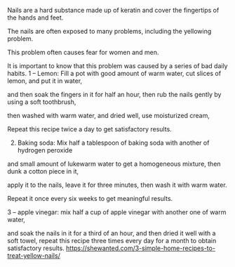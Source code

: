 Nails are a hard substance made up of keratin and cover the fingertips of the hands and feet.

The nails are often exposed to many problems, including the yellowing problem.

This problem often causes fear for women and men.

It is important to know that this problem was caused by a series of bad daily habits.
1 – Lemon: Fill a pot with good amount of warm water, cut slices of lemon, and put it in water,

and then soak the fingers in it for half an hour, then rub the nails gently by using a soft toothbrush,

then washed with warm water, and dried well, use moisturized cream,

Repeat this recipe twice a day to get satisfactory results.

2. Baking soda: Mix half a tablespoon of baking soda with another of hydrogen peroxide

and small amount of lukewarm water to get a homogeneous mixture, then dunk a cotton piece in it,

apply it to the nails, leave it for three minutes, then wash it with warm water.

Repeat it once every six weeks to get meaningful results.

3 – apple vinegar: mix half a cup of apple vinegar with another one of warm water,

and soak the nails in it for a third of an hour, and then dried it well with a soft towel,  repeat this recipe three times every day  for a month to obtain satisfactory results.
https://shewanted.com/3-simple-home-recipes-to-treat-yellow-nails/
